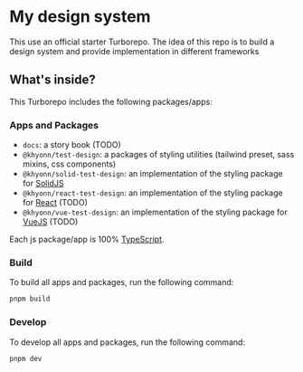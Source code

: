 # My design system

This use an official starter Turborepo. The idea of this repo is to build a design system and provide implementation in different frameworks

## What's inside?

This Turborepo includes the following packages/apps:

### Apps and Packages

- `docs`: a story book (TODO)
- `@khyonn/test-design`: a packages of styling utilities (tailwind preset, sass mixins, css components)
- `@khyonn/solid-test-design`: an implementation of the styling package for [SolidJS](https://www.solidjs.com/)
- `@khyonn/react-test-design`: an implementation of the styling package for [React](https://react.dev/) (TODO)
- `@khyonn/vue-test-design`: an implementation of the styling package for [VueJS](https://vuejs.org/) (TODO)

Each js package/app is 100% [TypeScript](https://www.typescriptlang.org/).

### Build

To build all apps and packages, run the following command:

```bash
pnpm build
```

### Develop

To develop all apps and packages, run the following command:

```bash
pnpm dev
```